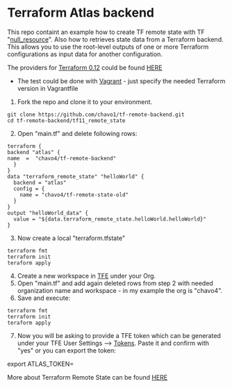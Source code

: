 # Terraform Atlas backend
This repo containt an example how to create TF remote state with  TF "[null_resource](https://www.terraform.io/docs/provisioners/null_resource.html)".
Also how to retrieves state data from a Terraform backend. This allows you to use the root-level outputs of one or more Terraform configurations as input data for another configuration.

The providers for [Terraform 0.12](https://www.hashicorp.com/blog/terraform-0-1-2-preview) could be found [HERE](http://terraform-0.12.0-dev-snapshots.s3-website-us-west-2.amazonaws.com/)

- The test could be done with [Vagrant](https://www.vagrantup.com/) - just specify the needed Terraform version in Vagrantfile

1. Fork the repo and clone it to your environment.
```
git clone https://github.com/chavo1/tf-remote-backend.git
cd tf-remote-backend/tf11_remote_state
```
2. Open "main.tf" and delete following rows:
```
terraform {
backend "atlas" {
name  =  "chavo4/tf-remote-backend"
  }
}
data "terraform_remote_state" "helloWorld" {
  backend = "atlas"
  config = {
    name = "chavo4/tf-remote-state-old"
  }
}
output "helloWorld_data" {
  value = "${data.terraform_remote_state.helloWorld.helloWorld}"
}

```
3. Now create a local "terraform.tfstate"
```
terraform fmt
terraform init
teraform apply
```
4. Create a new workspace in [TFE](https://app.terraform.io) under your Org.
5. Open "main.tf" and add again deleted rows from step 2 with needed organization name and workspace - in my example the org is "chavo4".
6. Save and execute:
```
terraform fmt
terraform init
teraform apply
```
7. Now you will be asking to provide a TFE token which can be generated under your TFE User Settings --> [Tokens](https://app.terraform.io/app/settings/tokens). Paste it and confirm with "yes" or you can export the token:

export ATLAS_TOKEN=<Your Atlas Token>

More about Terraform Remote State can be found [HERE](https://www.terraform.io/docs/state/remote.html) 
